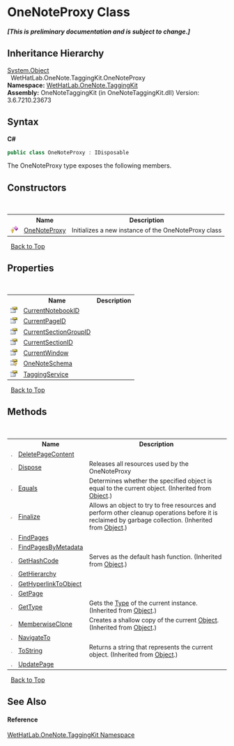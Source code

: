 # OneNoteProxy Class
 _**\[This is preliminary documentation and is subject to change.\]**_


## Inheritance Hierarchy
<a href="http://msdn2.microsoft.com/en-us/library/e5kfa45b" target="_blank">System.Object</a><br />&nbsp;&nbsp;WetHatLab.OneNote.TaggingKit.OneNoteProxy<br />
**Namespace:**&nbsp;<a href="4e00c8ac-fc03-0e6d-d2fd-b2c7565a9aa0.md">WetHatLab.OneNote.TaggingKit</a><br />**Assembly:**&nbsp;OneNoteTaggingKit (in OneNoteTaggingKit.dll) Version: 3.6.7210.23673

## Syntax

**C#**<br />
``` C#
public class OneNoteProxy : IDisposable
```

The OneNoteProxy type exposes the following members.


## Constructors
&nbsp;<table><tr><th></th><th>Name</th><th>Description</th></tr><tr><td>![Protected method](media/protmethod.gif "Protected method")</td><td><a href="469d8db5-99ad-25bf-9c57-ee24026081f2.md">OneNoteProxy</a></td><td>
Initializes a new instance of the OneNoteProxy class</td></tr></table>&nbsp;
<a href="#onenoteproxy-class">Back to Top</a>

## Properties
&nbsp;<table><tr><th></th><th>Name</th><th>Description</th></tr><tr><td>![Public property](media/pubproperty.gif "Public property")</td><td><a href="4d74b782-cdd9-7bc3-038a-256d5340bd0b.md">CurrentNotebookID</a></td><td /></tr><tr><td>![Public property](media/pubproperty.gif "Public property")</td><td><a href="cbf1ffd4-2df1-2c6c-c7e6-f60838d9d02a.md">CurrentPageID</a></td><td /></tr><tr><td>![Public property](media/pubproperty.gif "Public property")</td><td><a href="d212cce1-f199-f154-51f4-526bbfb03141.md">CurrentSectionGroupID</a></td><td /></tr><tr><td>![Public property](media/pubproperty.gif "Public property")</td><td><a href="48f360b1-7486-198d-495b-67ec5657b5c5.md">CurrentSectionID</a></td><td /></tr><tr><td>![Public property](media/pubproperty.gif "Public property")</td><td><a href="fdc151e1-1c3d-b5cb-fdd2-b941108201e0.md">CurrentWindow</a></td><td /></tr><tr><td>![Protected property](media/protproperty.gif "Protected property")</td><td><a href="4b2a0c04-c85e-85e0-5d6b-b5396da3206b.md">OneNoteSchema</a></td><td /></tr><tr><td>![Public property](media/pubproperty.gif "Public property")</td><td><a href="98e306d2-1cab-144b-f396-686b425e2799.md">TaggingService</a></td><td /></tr></table>&nbsp;
<a href="#onenoteproxy-class">Back to Top</a>

## Methods
&nbsp;<table><tr><th></th><th>Name</th><th>Description</th></tr><tr><td>![Public method](media/pubmethod.gif "Public method")</td><td><a href="eb54414c-b675-b8c7-52cb-8a1b20a063fc.md">DeletePageContent</a></td><td /></tr><tr><td>![Public method](media/pubmethod.gif "Public method")</td><td><a href="53850f4a-b927-d889-684d-56f445ae3322.md">Dispose</a></td><td>
Releases all resources used by the OneNoteProxy</td></tr><tr><td>![Public method](media/pubmethod.gif "Public method")</td><td><a href="http://msdn2.microsoft.com/en-us/library/bsc2ak47" target="_blank">Equals</a></td><td>
Determines whether the specified object is equal to the current object.
 (Inherited from <a href="http://msdn2.microsoft.com/en-us/library/e5kfa45b" target="_blank">Object</a>.)</td></tr><tr><td>![Protected method](media/protmethod.gif "Protected method")</td><td><a href="http://msdn2.microsoft.com/en-us/library/4k87zsw7" target="_blank">Finalize</a></td><td>
Allows an object to try to free resources and perform other cleanup operations before it is reclaimed by garbage collection.
 (Inherited from <a href="http://msdn2.microsoft.com/en-us/library/e5kfa45b" target="_blank">Object</a>.)</td></tr><tr><td>![Public method](media/pubmethod.gif "Public method")</td><td><a href="8c442671-8efd-a672-ceea-937a433060fb.md">FindPages</a></td><td /></tr><tr><td>![Public method](media/pubmethod.gif "Public method")</td><td><a href="50dc4d9a-d2aa-3609-66e0-e0cd40592c5b.md">FindPagesByMetadata</a></td><td /></tr><tr><td>![Public method](media/pubmethod.gif "Public method")</td><td><a href="http://msdn2.microsoft.com/en-us/library/zdee4b3y" target="_blank">GetHashCode</a></td><td>
Serves as the default hash function.
 (Inherited from <a href="http://msdn2.microsoft.com/en-us/library/e5kfa45b" target="_blank">Object</a>.)</td></tr><tr><td>![Public method](media/pubmethod.gif "Public method")</td><td><a href="54d1c7f4-0f0f-f45c-acac-06d3812ece1c.md">GetHierarchy</a></td><td /></tr><tr><td>![Public method](media/pubmethod.gif "Public method")</td><td><a href="10c20de0-9533-d10b-6225-e24bea46fec2.md">GetHyperlinkToObject</a></td><td /></tr><tr><td>![Public method](media/pubmethod.gif "Public method")</td><td><a href="f048c84e-fc9c-69fa-f8c8-c3ce551d74ab.md">GetPage</a></td><td /></tr><tr><td>![Public method](media/pubmethod.gif "Public method")</td><td><a href="http://msdn2.microsoft.com/en-us/library/dfwy45w9" target="_blank">GetType</a></td><td>
Gets the <a href="http://msdn2.microsoft.com/en-us/library/42892f65" target="_blank">Type</a> of the current instance.
 (Inherited from <a href="http://msdn2.microsoft.com/en-us/library/e5kfa45b" target="_blank">Object</a>.)</td></tr><tr><td>![Protected method](media/protmethod.gif "Protected method")</td><td><a href="http://msdn2.microsoft.com/en-us/library/57ctke0a" target="_blank">MemberwiseClone</a></td><td>
Creates a shallow copy of the current <a href="http://msdn2.microsoft.com/en-us/library/e5kfa45b" target="_blank">Object</a>.
 (Inherited from <a href="http://msdn2.microsoft.com/en-us/library/e5kfa45b" target="_blank">Object</a>.)</td></tr><tr><td>![Public method](media/pubmethod.gif "Public method")</td><td><a href="801aa71c-0dca-2a93-fb55-e4e7846dd1d5.md">NavigateTo</a></td><td /></tr><tr><td>![Public method](media/pubmethod.gif "Public method")</td><td><a href="http://msdn2.microsoft.com/en-us/library/7bxwbwt2" target="_blank">ToString</a></td><td>
Returns a string that represents the current object.
 (Inherited from <a href="http://msdn2.microsoft.com/en-us/library/e5kfa45b" target="_blank">Object</a>.)</td></tr><tr><td>![Public method](media/pubmethod.gif "Public method")</td><td><a href="24948e17-6399-0df8-0621-841f812bbdd8.md">UpdatePage</a></td><td /></tr></table>&nbsp;
<a href="#onenoteproxy-class">Back to Top</a>

## See Also


#### Reference
<a href="4e00c8ac-fc03-0e6d-d2fd-b2c7565a9aa0.md">WetHatLab.OneNote.TaggingKit Namespace</a><br />